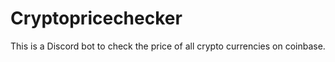 # Cryptopricechecker
This is a Discord bot to check the price of all crypto currencies on coinbase.
